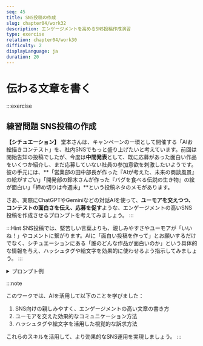 ```yaml
---
seq: 45
title: SNS投稿の作成
slug: chapter04/work32
description: エンゲージメントを高めるSNS投稿作成演習
type: exercise
relation: chapter04/work30
difficulty: 2
displayLanguage: ja
duration: 20
---
```


# 伝わる文章を書く
:::exercise
## 練習問題 SNS投稿の作成

**【シチュエーション】**
堂本さんは、キャンペーンの一環として開催する「AIお絵描きコンテスト」を、社内SNSでもっと盛り上げたいと考えています。前回は開始告知の投稿でしたが、今度は**中間発表**として、既に応募があった面白い作品をいくつか紹介し、まだ応募していない社員の参加意欲を刺激したいようです。彼の手元には、**「営業部の田中部長が作った『AIが考えた、未来の商談風景』の絵がすごい」「開発部の鈴木さんが作った『バグを食べる伝説の生き物』の絵が面白い」「締め切りは今週末」**という投稿ネタのメモがあります。

さあ、実際にChatGPTやGeminiなどの対話AIを使って、**ユーモアを交えつつ、コンテストの面白さを伝え、応募を促す**ような、エンゲージメントの高いSNS投稿を作成させるプロンプトを考えてみましょう。
:::

:::Hint
SNS投稿では、堅苦しい言葉よりも、親しみやすさやユーモアが「いいね！」やコメントに繋がります。AIに「面白い投稿を作って」とお願いするだけでなく、シチュエーションにある「誰のどんな作品が面白いのか」という具体的な情報を与え、ハッシュタグや絵文字を効果的に使わせるよう指示してみましょう。
:::

<details>
<summary>プロンプト例</summary>
```markdown
あなたは、SNSでのエンゲージメント獲得を得意とする、ユーモアのセンスがある広報担当者です。
現在開催中の「AIお絵描きコンテスト」をさらに盛り上げるため、面白い中間発表の投稿を作成してください。

# 投稿に含めるべき情報
- 営業部の田中部長作「AIが考えた、未来の商談風景」がすごいクオリティであること。
- 開発部の鈴木さん作「バグを食べる伝説の生き物」がシュールで面白いこと。
- コンテストの締め切りが今週末であること。

# 要件
- 社員の笑いを誘うような、ユーモアあふれる文章で。
- 「#AIお絵描きコンテスト」というハッシュタグを必ず付ける。
- 絵文字を効果的に使って、楽しげな雰囲気を演出する。
```

### 期待される出力例

```markdown

【速報】AIお絵描きコンテスト、傑作が続々誕生中！🎨

なんと、あの営業部の田中部長が描いた「未来の商談風景」がSF映画並みのクオリティだと話題に…！🤖✨
かと思えば、開発部の鈴木さん作「バグを食べる伝説の生き物」がシュールすぎてお腹痛いwww🐛

みなさん、まだ間に合います！締め切りは今週末！
あなたの作品もぜひ応募してね〜！🎉

#AIお絵描きコンテスト #AIアート #社内イベント #締切間近
```
</details>

:::note

このワークでは、AIを活用して以下のことを学びました：

1. SNS向けの親しみやすく、エンゲージメントの高い文章の書き方
2. ユーモアを交えた効果的なコミュニケーション方法
3. ハッシュタグや絵文字を活用した視覚的な訴求方法

これらのスキルを活用して、より効果的なSNS運用を実現しましょう。
:::